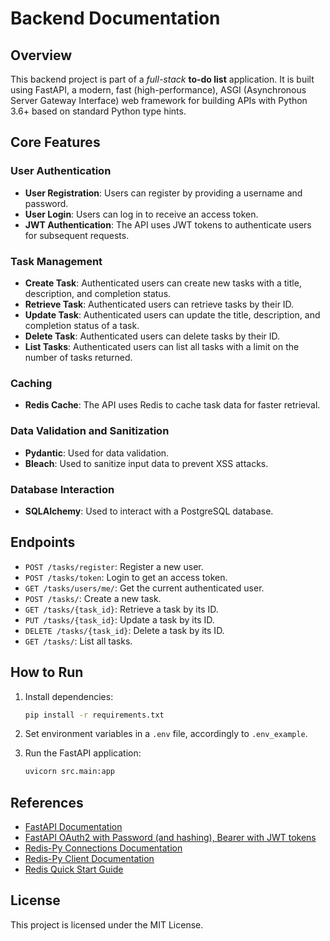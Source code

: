 # Backend Documentation

## Overview

This backend project is part of a _full-stack_ **to-do list** application. It is built using FastAPI, a modern, fast (high-performance), ASGI (Asynchronous Server Gateway Interface) web framework for building APIs with Python 3.6+ based on standard Python type hints.

## Core Features

### User Authentication

- **User Registration**: Users can register by providing a username and password.
- **User Login**: Users can log in to receive an access token.
- **JWT Authentication**: The API uses JWT tokens to authenticate users for subsequent requests.

### Task Management

- **Create Task**: Authenticated users can create new tasks with a title, description, and completion status.
- **Retrieve Task**: Authenticated users can retrieve tasks by their ID.
- **Update Task**: Authenticated users can update the title, description, and completion status of a task.
- **Delete Task**: Authenticated users can delete tasks by their ID.
- **List Tasks**: Authenticated users can list all tasks with a limit on the number of tasks returned.

### Caching

- **Redis Cache**: The API uses Redis to cache task data for faster retrieval.

### Data Validation and Sanitization

- **Pydantic**: Used for data validation.
- **Bleach**: Used to sanitize input data to prevent XSS attacks.

### Database Interaction

- **SQLAlchemy**: Used to interact with a PostgreSQL database.

## Endpoints

- `POST /tasks/register`: Register a new user.
- `POST /tasks/token`: Login to get an access token.
- `GET /tasks/users/me/`: Get the current authenticated user.
- `POST /tasks/`: Create a new task.
- `GET /tasks/{task_id}`: Retrieve a task by its ID.
- `PUT /tasks/{task_id}`: Update a task by its ID.
- `DELETE /tasks/{task_id}`: Delete a task by its ID.
- `GET /tasks/`: List all tasks.

## How to Run

1. Install dependencies:
    ```sh
    pip install -r requirements.txt
    ```

2. Set environment variables in a `.env` file, accordingly to `.env_example`.

3. Run the FastAPI application:
    ```sh
    uvicorn src.main:app
    ```

## References

- [FastAPI Documentation](https://fastapi.tiangolo.com/)
- [FastAPI OAuth2 with Password (and hashing), Bearer with JWT tokens](https://fastapi.tiangolo.com/tutorial/security/oauth2-jwt/)
- [Redis-Py Connections Documentation](https://redis-py.readthedocs.io/en/stable/connections.html#id1)
- [Redis-Py Client Documentation](https://redis.io/docs/latest/develop/connect/clients/python/redis-py/)
- [Redis Quick Start Guide](https://redis.io/learn/howtos/quick-start)

## License

This project is licensed under the MIT License.
